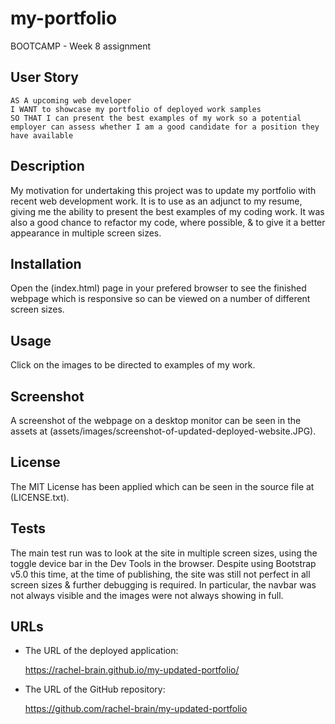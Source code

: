 # my-portfolio
BOOTCAMP - Week 8 assignment


## User Story

```
AS A upcoming web developer
I WANT to showcase my portfolio of deployed work samples
SO THAT I can present the best examples of my work so a potential employer can assess whether I am a good candidate for a position they have available
```

## Description
My motivation for undertaking this project was to update my portfolio with recent web development work.  It is to use as an adjunct to my resume, giving me the ability to present the best examples of my coding work.  It was also a good chance to refactor my code, where possible, & to give it a better appearance in multiple screen sizes.

## Installation
Open the (index.html) page in your prefered browser to see the finished webpage which is responsive so can be viewed on a number of different screen sizes.

## Usage
Click on the images to be directed to examples of my work.

## Screenshot
A screenshot of the webpage on a desktop monitor can be seen in the assets at (assets/images/screenshot-of-updated-deployed-website.JPG).

## License
The MIT License has been applied which can be seen in the source file at (LICENSE.txt).

## Tests
The main test run was to look at the site in multiple screen sizes, using the toggle device bar in the Dev Tools in the browser.  Despite using Bootstrap v5.0 this time, at the time of publishing, the site was still not perfect in all screen sizes & further debugging is required.  In particular, the navbar was not always visible and the images were not always showing in full.

## URLs

* The URL of the deployed application:

    https://rachel-brain.github.io/my-updated-portfolio/

* The URL of the GitHub repository:

    https://github.com/rachel-brain/my-updated-portfolio